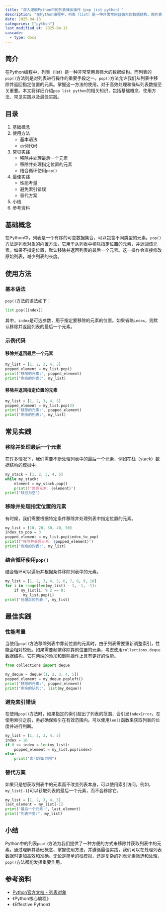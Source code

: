 ```yaml
---
title: "深入理解Python中的列表弹出操作（pop list python）"
description: "在Python编程中，列表（list）是一种非常常用且强大的数据结构。而列表的`pop()`方法则是对列表进行操作的重要手段之一。`pop()`方法允许我们从列表中移除并返回指定位置的元素。掌握这一方法的使用，对于高效处理和操纵列表数据至关重要。本文将详细介绍`pop list python`的相关知识，包括基础概念、使用方法、常见实践以及最佳实践。"
date: 2025-04-13
categories: ["python"]
last_modified_at: 2025-04-13
cascade:
  - type: docs
---
```



## 简介
在Python编程中，列表（list）是一种非常常用且强大的数据结构。而列表的`pop()`方法则是对列表进行操作的重要手段之一。`pop()`方法允许我们从列表中移除并返回指定位置的元素。掌握这一方法的使用，对于高效处理和操纵列表数据至关重要。本文将详细介绍`pop list python`的相关知识，包括基础概念、使用方法、常见实践以及最佳实践。

<!-- more -->
## 目录
1. 基础概念
2. 使用方法
    - 基本语法
    - 示例代码
3. 常见实践
    - 移除并处理最后一个元素
    - 移除并处理指定位置的元素
    - 结合循环使用`pop()`
4. 最佳实践
    - 性能考量
    - 避免索引错误
    - 替代方案
5. 小结
6. 参考资料

## 基础概念
在Python中，列表是一个有序的可变数据集合，可以包含不同类型的元素。`pop()`方法是列表对象的内置方法，它用于从列表中移除指定位置的元素，并返回该元素。如果不指定位置，默认移除并返回列表的最后一个元素。这一操作会直接修改原始列表，减少列表的长度。

## 使用方法
### 基本语法
`pop()`方法的语法如下：
```python
list.pop([index])
```
其中，`index`是可选参数，用于指定要移除的元素的位置。如果省略`index`，则默认移除并返回列表的最后一个元素。

### 示例代码
#### 移除并返回最后一个元素
```python
my_list = [1, 2, 3, 4, 5]
popped_element = my_list.pop()
print("移除的元素:", popped_element)
print("剩余的列表:", my_list)
```
#### 移除并返回指定位置的元素
```python
my_list = [1, 2, 3, 4, 5]
popped_element = my_list.pop(2)
print("移除的元素:", popped_element)
print("剩余的列表:", my_list)
```

## 常见实践
### 移除并处理最后一个元素
在许多情况下，我们需要不断处理列表中的最后一个元素，例如在栈（stack）数据结构的模拟中。
```python
my_stack = [1, 2, 3, 4, 5]
while my_stack:
    element = my_stack.pop()
    print(f"处理元素: {element}")
print("栈已为空")
```

### 移除并处理指定位置的元素
有时候，我们需要根据特定条件移除并处理列表中指定位置的元素。
```python
my_list = [10, 20, 30, 40, 50]
index_to_pop = 3
popped_element = my_list.pop(index_to_pop)
print(f"移除并处理元素: {popped_element}")
print("剩余的列表:", my_list)
```

### 结合循环使用`pop()`
结合循环可以遍历并根据条件移除列表中的元素。
```python
my_list = [1, 2, 3, 4, 5, 6, 7, 8, 9, 10]
for i in range(len(my_list) - 1, -1, -1):
    if my_list[i] % 2 == 0:
        my_list.pop(i)
print("处理后的列表:", my_list)
```

## 最佳实践
### 性能考量
当使用`pop()`方法移除列表中靠前位置的元素时，由于列表需要重新调整索引，性能会相对较低。如果需要频繁移除靠前位置的元素，考虑使用`collections.deque`数据结构，它在两端的添加和删除操作上具有更好的性能。
```python
from collections import deque

my_deque = deque([1, 2, 3, 4, 5])
popped_element = my_deque.popleft()
print("移除的元素:", popped_element)
print("剩余的队列:", list(my_deque))
```

### 避免索引错误
在使用`pop()`方法时，如果指定的索引超出了列表的范围，会引发`IndexError`。在使用索引之前，务必确保索引在有效范围内。可以使用`len()`函数来获取列表的长度并进行判断。
```python
my_list = [1, 2, 3, 4, 5]
index = 10
if 0 <= index < len(my_list):
    popped_element = my_list.pop(index)
else:
    print("索引超出范围")
```

### 替代方案
如果只是想获取列表中的元素而不改变列表本身，可以使用索引访问。例如，`my_list[-1]`可以获取列表的最后一个元素，而不会移除它。
```python
my_list = [1, 2, 3, 4, 5]
last_element = my_list[-1]
print("最后一个元素:", last_element)
print("列表不变:", my_list)
```

## 小结
Python中的列表`pop()`方法为我们提供了一种方便的方式来移除并获取列表中的元素。通过理解其基础概念、掌握使用方法，并遵循最佳实践，我们可以在处理列表数据时更加高效和准确。无论是简单的栈模拟，还是复杂的列表元素筛选和处理，`pop()`方法都能发挥重要作用。

## 参考资料
- [Python官方文档 - 列表对象](https://docs.python.org/3/tutorial/datastructures.html#more-on-lists)
- 《Python核心编程》
- 《Effective Python》